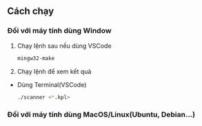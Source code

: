 ## Cách chạy
### Đối với máy tính dùng Window
1. Chạy lệnh sau nếu dùng VSCode
   ```bash
   mingw32-make
   ```
2. Chạy lệnh để xem kết quả
- Dùng Terminal(VSCode)
   ```bash
   ./scanner <*.kpl>
   ```
### Đối với máy tính dùng MacOS/Linux(Ubuntu, Debian...)

